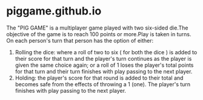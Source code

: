 # piggame.github.io
The "PIG GAME" is a multiplayer game played with two six-sided die.The objective of the game is to reach 100 points or more.Play is taken in turns. On each person's turn that person has the option of either:
 1. Rolling the dice: where a roll of two to six ( for both the dice ) is added to their score for that turn and the player's turn     continues as the player is given the same choice again;   or a roll of   1   loses the player's total points for that turn and their turn finishes with play passing to the next player.
 2. Holding: the player's score for that round is added to their total and becomes safe from the effects of throwing a  1  (one).                   The player's turn finishes with play passing to the next player.
